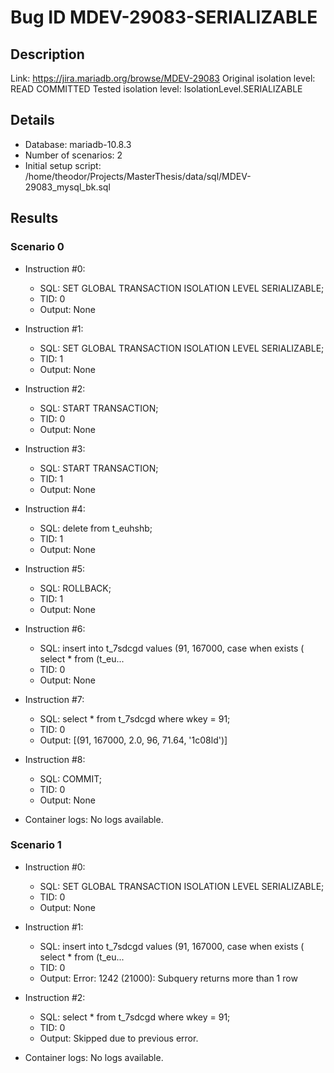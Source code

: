 # Bug ID MDEV-29083-SERIALIZABLE

## Description

Link:                     https://jira.mariadb.org/browse/MDEV-29083
Original isolation level: READ COMMITTED
Tested isolation level:   IsolationLevel.SERIALIZABLE


## Details
 * Database: mariadb-10.8.3
 * Number of scenarios: 2
 * Initial setup script: /home/theodor/Projects/MasterThesis/data/sql/MDEV-29083_mysql_bk.sql

## Results
### Scenario 0
 * Instruction #0:
     - SQL:  SET GLOBAL TRANSACTION ISOLATION LEVEL SERIALIZABLE;
     - TID: 0
     - Output: None
 * Instruction #1:
     - SQL:  SET GLOBAL TRANSACTION ISOLATION LEVEL SERIALIZABLE;
     - TID: 1
     - Output: None
 * Instruction #2:
     - SQL:  START TRANSACTION;
     - TID: 0
     - Output: None
 * Instruction #3:
     - SQL:  START TRANSACTION;
     - TID: 1
     - Output: None
 * Instruction #4:
     - SQL:  delete from t_euhshb;
     - TID: 1
     - Output: None
 * Instruction #5:
     - SQL:  ROLLBACK;
     - TID: 1
     - Output: None
 * Instruction #6:
     - SQL:  insert into t_7sdcgd values (91, 167000, case when exists ( select * from (t_eu...
     - TID: 0
     - Output: None
 * Instruction #7:
     - SQL:  select * from t_7sdcgd where wkey = 91;
     - TID: 0
     - Output: [(91, 167000, 2.0, 96, 71.64, '1c08ld')]
 * Instruction #8:
     - SQL:  COMMIT;
     - TID: 0
     - Output: None

 * Container logs:
   No logs available.

### Scenario 1
 * Instruction #0:
     - SQL:  SET GLOBAL TRANSACTION ISOLATION LEVEL SERIALIZABLE;
     - TID: 0
     - Output: None
 * Instruction #1:
     - SQL:  insert into t_7sdcgd values (91, 167000, case when exists ( select * from (t_eu...
     - TID: 0
     - Output: Error: 1242 (21000): Subquery returns more than 1 row
 * Instruction #2:
     - SQL:  select * from t_7sdcgd where wkey = 91;
     - TID: 0
     - Output: Skipped due to previous error.

 * Container logs:
   No logs available.
